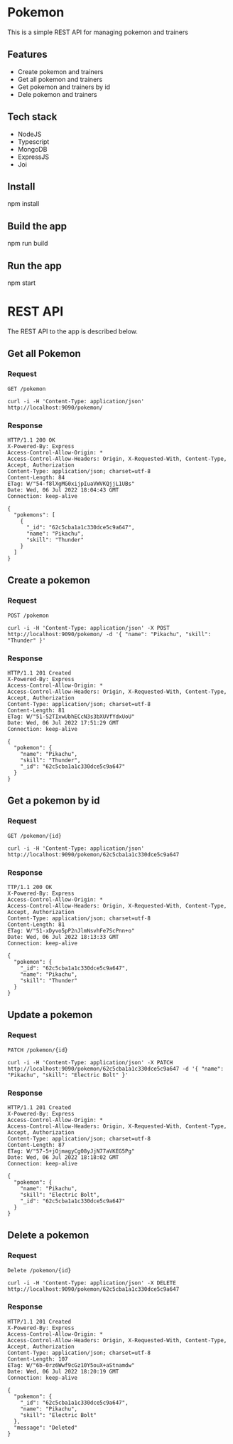 # Pokemon

This is a simple REST API for managing pokemon and trainers

## Features

- Create pokemon and trainers
- Get all pokemon and trainers
- Get pokemon and trainers by id
- Dele pokemon and trainers

## Tech stack

- NodeJS
- Typescript
- MongoDB
- ExpressJS
- Joi

## Install

  npm install
  
## Build the app

  npm run build
  
## Run the app

  npm start

# REST API

The REST API to the app is described below.
    
## Get all Pokemon

### Request

`GET /pokemon`

    curl -i -H 'Content-Type: application/json' http://localhost:9090/pokemon/
  
### Response

    HTTP/1.1 200 OK
    X-Powered-By: Express
    Access-Control-Allow-Origin: *
    Access-Control-Allow-Headers: Origin, X-Requested-With, Content-Type, Accept, Authorization
    Content-Type: application/json; charset=utf-8
    Content-Length: 84
    ETag: W/"54-f8lXgMG0xijpIuaVWVKQjjL1UBs"
    Date: Wed, 06 Jul 2022 18:04:43 GMT
    Connection: keep-alive

    {
      "pokemons": [
        {
          "_id": "62c5cba1a1c330dce5c9a647",
          "name": "Pikachu",
          "skill": "Thunder"
        }
      ]
    }

## Create a pokemon

### Request

`POST /pokemon`

    curl -i -H 'Content-Type: application/json' -X POST http://localhost:9090/pokemon/ -d '{ "name": "Pikachu", "skill": "Thunder" }'
  
### Response

    HTTP/1.1 201 Created
    X-Powered-By: Express
    Access-Control-Allow-Origin: *
    Access-Control-Allow-Headers: Origin, X-Requested-With, Content-Type, Accept, Authorization
    Content-Type: application/json; charset=utf-8
    Content-Length: 81
    ETag: W/"51-S2TIxwUbhECcN3s3bXUVfYdxUoU"
    Date: Wed, 06 Jul 2022 17:51:29 GMT
    Connection: keep-alive

    {
      "pokemon": {
        "name": "Pikachu",
        "skill": "Thunder",
        "_id": "62c5cba1a1c330dce5c9a647"
      }
    }
    
## Get a pokemon by id

### Request

`GET /pokemon/{id}`

    curl -i -H 'Content-Type: application/json' http://localhost:9090/pokemon/62c5cba1a1c330dce5c9a647
  
### Response

    TTP/1.1 200 OK
    X-Powered-By: Express
    Access-Control-Allow-Origin: *
    Access-Control-Allow-Headers: Origin, X-Requested-With, Content-Type, Accept, Authorization
    Content-Type: application/json; charset=utf-8
    Content-Length: 81
    ETag: W/"51-xDyvo5pP2nJlmNsvhFe7ScPnn+o"
    Date: Wed, 06 Jul 2022 18:13:33 GMT
    Connection: keep-alive

    {
      "pokemon": {
        "_id": "62c5cba1a1c330dce5c9a647",
        "name": "Pikachu",
        "skill": "Thunder"
      }
    }
    
## Update a pokemon

### Request

`PATCH /pokemon/{id}`

    curl -i -H 'Content-Type: application/json' -X PATCH http://localhost:9090/pokemon/62c5cba1a1c330dce5c9a647 -d '{ "name": "Pikachu", "skill": "Electric Bolt" }'
  
### Response

    HTTP/1.1 201 Created
    X-Powered-By: Express
    Access-Control-Allow-Origin: *
    Access-Control-Allow-Headers: Origin, X-Requested-With, Content-Type, Accept, Authorization
    Content-Type: application/json; charset=utf-8
    Content-Length: 87
    ETag: W/"57-5+jOjmagyCg08yJjN77aVKEG5Pg"
    Date: Wed, 06 Jul 2022 18:18:02 GMT
    Connection: keep-alive

    {
      "pokemon": {
        "name": "Pikachu",
        "skill": "Electric Bolt",
        "_id": "62c5cba1a1c330dce5c9a647"
      }
    }
    
## Delete a pokemon

### Request

`Delete /pokemon/{id}`

    curl -i -H 'Content-Type: application/json' -X DELETE http://localhost:9090/pokemon/62c5cba1a1c330dce5c9a647
  
### Response

    HTTP/1.1 201 Created
    X-Powered-By: Express
    Access-Control-Allow-Origin: *
    Access-Control-Allow-Headers: Origin, X-Requested-With, Content-Type, Accept, Authorization
    Content-Type: application/json; charset=utf-8
    Content-Length: 107
    ETag: W/"6b-0rz6Wwf9cGz10Y5ouX+aStnamdw"
    Date: Wed, 06 Jul 2022 18:20:19 GMT
    Connection: keep-alive

    {
      "pokemon": {
        "_id": "62c5cba1a1c330dce5c9a647",
        "name": "Pikachu",
        "skill": "Electric Bolt"
      },
      "message": "Deleted"
    }
